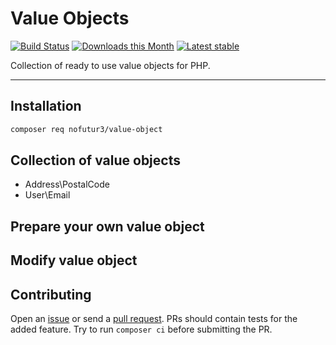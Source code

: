 # Value Objects
[![Build Status](https://travis-ci.org/nofutur3/nette-doctrine.svg?branch=master)](https://travis-ci.org/nofutur3/value-object)
[![Downloads this Month](https://img.shields.io/packagist/dm/nofutur3/nette-doctrine.svg)](https://packagist.org/packages/nofutur3/value-object)
[![Latest stable](https://img.shields.io/packagist/v/nofutur3/nette-doctrine.svg)](https://packagist.org/packages/nofutur3/value-object)


Collection of ready to use value objects for PHP.

---

## Installation

```bash
composer req nofutur3/value-object
```

## Collection of value objects

- Address\PostalCode
- User\Email

## Prepare your own value object

## Modify value object

## Contributing

Open an [issue](https://github.com/nofutur3/value-object/issues) or send a [pull request](https://github.com/nofutur3/value-object/pulls). PRs should contain tests for the added feature. Try to run `composer ci` before submitting the PR.
